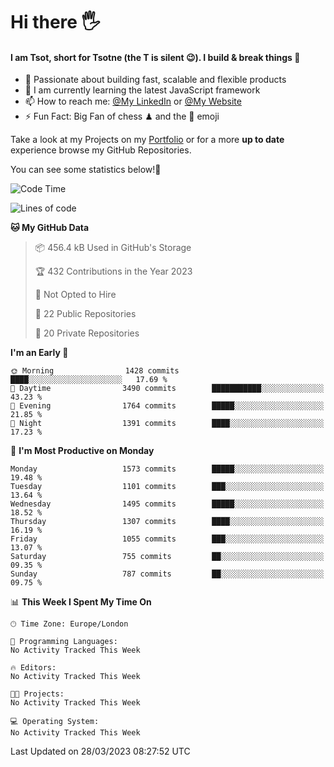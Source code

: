 # Hi there :raised_hand_with_fingers_splayed:
#### I am Tsot, short for Tsotne (the T is silent :wink:). I build & break things :space_invader:
- :telescope: Passionate about building fast, scalable and flexible products
- :seedling: I am currently learning the latest JavaScript framework 
- :mailbox: How to reach me: [@My LinkedIn](https://www.linkedin.com/in/tsotne-gvadzabia/) or [@My Website](https://tsotne.co.uk/contact)
- :zap: Fun Fact: Big Fan of chess ♟ and the 👾 emoji

Take a look at my Projects on my [Portfolio](https://tsotne.co.uk/) or for a more **up to date** experience browse my GitHub Repositories.

You can see some statistics below!:space_invader:
<!--START_SECTION:waka-->
![Code Time](http://img.shields.io/badge/Code%20Time-761%20hrs%202%20mins-blue)

![Lines of code](https://img.shields.io/badge/From%20Hello%20World%20I%27ve%20Written-4.5%20million%20lines%20of%20code-blue)

**🐱 My GitHub Data** 

> 📦 456.4 kB Used in GitHub's Storage 
 > 
> 🏆 432 Contributions in the Year 2023
 > 
> 🚫 Not Opted to Hire
 > 
> 📜 22 Public Repositories 
 > 
> 🔑 20 Private Repositories 
 > 
**I'm an Early 🐤** 

```text
🌞 Morning                1428 commits        ████░░░░░░░░░░░░░░░░░░░░░   17.69 % 
🌆 Daytime                3490 commits        ███████████░░░░░░░░░░░░░░   43.23 % 
🌃 Evening                1764 commits        █████░░░░░░░░░░░░░░░░░░░░   21.85 % 
🌙 Night                  1391 commits        ████░░░░░░░░░░░░░░░░░░░░░   17.23 % 
```
📅 **I'm Most Productive on Monday** 

```text
Monday                   1573 commits        █████░░░░░░░░░░░░░░░░░░░░   19.48 % 
Tuesday                  1101 commits        ███░░░░░░░░░░░░░░░░░░░░░░   13.64 % 
Wednesday                1495 commits        █████░░░░░░░░░░░░░░░░░░░░   18.52 % 
Thursday                 1307 commits        ████░░░░░░░░░░░░░░░░░░░░░   16.19 % 
Friday                   1055 commits        ███░░░░░░░░░░░░░░░░░░░░░░   13.07 % 
Saturday                 755 commits         ██░░░░░░░░░░░░░░░░░░░░░░░   09.35 % 
Sunday                   787 commits         ██░░░░░░░░░░░░░░░░░░░░░░░   09.75 % 
```


📊 **This Week I Spent My Time On** 

```text
🕑︎ Time Zone: Europe/London

💬 Programming Languages: 
No Activity Tracked This Week

🔥 Editors: 
No Activity Tracked This Week

🐱‍💻 Projects: 
No Activity Tracked This Week

💻 Operating System: 
No Activity Tracked This Week
```


 Last Updated on 28/03/2023 08:27:52 UTC
<!--END_SECTION:waka-->
